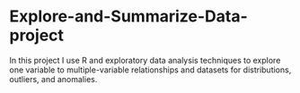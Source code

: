 # Explore-and-Summarize-Data-project



In this project I use R and exploratory data analysis techniques to explore one variable to multiple-variable relationships and datasets for distributions, outliers, and anomalies.
